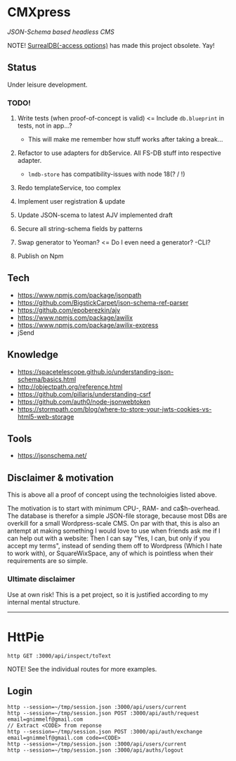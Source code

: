# CMXpress

_JSON-Schema based headless CMS_

NOTE! [SurrealDB(-access options)](https://surrealdb.com/docs/surrealdb/security/authentication) has made this project obsolete. Yay!

## Status

Under leisure development.

### TODO!

1. Write tests (when proof-of-concept is valid) <= Include `db.blueprint` in tests, not in app...?

   - This will make me remember how stuff works after taking a break...

2. Refactor to use adapters for dbService. All FS-DB stuff into respective adapter.

   - `lmdb-store` has compatibility-issues with node 18(? / !)

3. Redo templateService, too complex
4. Implement user registration & update
5. Update JSON-scema to latest AJV implemented draft
6. Secure all string-schema fields by patterns
7. Swap generator to Yeoman? <= Do I even need a generator? -CLI?
8. Publish on Npm

## Tech

- https://www.npmjs.com/package/jsonpath
- https://github.com/BigstickCarpet/json-schema-ref-parser
- https://github.com/epoberezkin/ajv
- https://www.npmjs.com/package/awilix
- https://www.npmjs.com/package/awilix-express
- jSend

## Knowledge

- https://spacetelescope.github.io/understanding-json-schema/basics.html
- http://objectpath.org/reference.html
- https://github.com/pillarjs/understanding-csrf
- https://github.com/auth0/node-jsonwebtoken
- https://stormpath.com/blog/where-to-store-your-jwts-cookies-vs-html5-web-storage

## Tools

- https://jsonschema.net/

## Disclaimer & motivation

This is above all a proof of concept using the technoloigies listed above.

The motivation is to start with minimum CPU-, RAM- and ca\$h-overhead. The database is therefor a simple JSON-file storage, because most DBs are overkill for a small Wordpress-scale CMS. On par with that, this is also an antempt at making something I would love to use when friends ask me if I can help out with a website: Then I can say "Yes, I can, but only if you accept my terms", instead of sending them off to Wordpress (Which I hate to work with), or SquareWixSpace, any of which is pointless when their requirements are so simple.

### Ultimate disclaimer

Use at own risk! This is a pet project, so it is justified according to my internal mental structure.

---

# HttPie

```
http GET :3000/api/inspect/toText
```

NOTE! See the individual routes for more examples.

## Login

```
http --session=~/tmp/session.json :3000/api/users/current
http --session=~/tmp/session.json POST :3000/api/auth/request email=gnimmelf@gmail.com
// Extract <CODE> from reponse
http --session=~/tmp/session.json POST :3000/api/auth/exchange email=gnimmelf@gmail.com code=<CODE>
http --session=~/tmp/session.json :3000/api/users/current
http --session=~/tmp/session.json :3000/api/auths/logout
```
